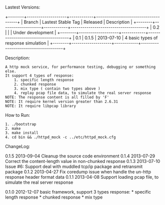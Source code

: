 Lastest Versions:

+--------+--------------------+------------+--------------------------------------+
| Branch | Lastest Stable Tag |  Released  | Description                          |
+--------+--------------------+------------+--------------------------------------+
|  0.2   |                    |            | Under development                    |
+--------+--------------------+------------+--------------------------------------+
|  0.1   | 0.1.5              | 2013-07-10 | 4 basic types of response simulation |
+--------+--------------------+------------+--------------------------------------+

Description:

    A http mock service, for performance testing, debugging or something else.
    It support 4 types of response:
        1. specific length response
        2. chunked response
        3. mix type ( contain two types above )
        4. replay pcap file data, to simulate the real server response
    NOTE: The response content is all filled by 'F'
    NOTE: It require kernel version greater than 2.6.31
    NOTE: It require libpcap library

How to Run:

    1. ./bootstrap
    2. make
    3. make install
    4. cd bin && ./httpd_mock -c ../etc/httpd_mock.cfg

ChangeLog:

0.1.5 2013-09-04
    Cleanup the source code environment
0.1.4 2013-07-29
    Correct the content-length value in non-chunked response
0.1.3 2013-07-10
    Issue #6: Support deal with muddled tcp/ip package and retransmit package
0.1.2 2013-04-27
    Fix coredump issue when handle the un-http response header format data
0.1.1 2013-04-08
    Support loading pcap file, to simulate the real server response

0.1.0 2012-12-07
    basic framework, support 3 types response:
    * specific length response
    * chunked response
    * mix type
